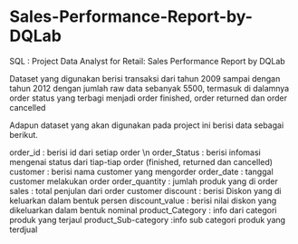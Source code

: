 # Sales-Performance-Report-by-DQLab
SQL : Project Data Analyst for Retail: Sales Performance Report by DQLab

Dataset yang digunakan berisi transaksi dari tahun 2009 sampai dengan tahun 2012 dengan jumlah raw data sebanyak 5500, termasuk di dalamnya order status yang terbagi menjadi order finished, order returned dan order cancelled

Adapun dataset yang akan digunakan pada project ini berisi data sebagai berikut.

order_id              : berisi id dari setiap order \n
order_Status          : berisi infomasi mengenai status dari tiap-tiap order (finished, returned dan cancelled)
customer              : berisi nama customer yang mengorder
order_date            : tanggal customer melakukan order
order_quantity        : jumlah produk yang di order
sales                 : total penjulan dari order customer
discount              : berisi Diskon yang di keluarkan dalam bentuk persen
discount_value        : berisi nilai diskon yang dikeluarkan dalam bentuk nominal
product_Category      : info dari categori produk yang terjaul
product_Sub-category  :info sub categori produk yang terdjual
